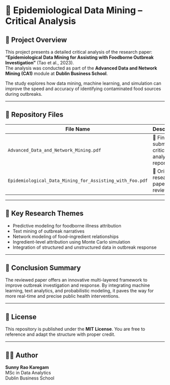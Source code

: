 # 🧬 Epidemiological Data Mining – Critical Analysis

## 📌 Project Overview  
This project presents a detailed critical analysis of the research paper:  
**“Epidemiological Data Mining for Assisting with Foodborne Outbreak Investigation”** (Tao et al., 2023).  
The analysis was conducted as part of the **Advanced Data and Network Mining (CA1)** module at **Dublin Business School**.

The study explores how data mining, machine learning, and simulation can improve the speed and accuracy of identifying contaminated food sources during outbreaks.

---

## 📁 Repository Files  
| File Name | Description |
|-----------|-------------|
| `Advanced_Data_and_Network_Mining.pdf` | 📄 Final submitted critical analysis report |
| `Epidemiological_Data_Mining_for_Assisting_with_Foo.pdf` | 📄 Original research paper reviewed |

---

## 🧠 Key Research Themes  
- Predictive modeling for foodborne illness attribution  
- Text mining of outbreak narratives  
- Network modeling of food–ingredient relationships  
- Ingredient-level attribution using Monte Carlo simulation  
- Integration of structured and unstructured data in outbreak response

---

## 🎯 Conclusion Summary  
The reviewed paper offers an innovative multi-layered framework to improve outbreak investigation and response. By integrating machine learning, text analytics, and probabilistic modeling, it paves the way for more real-time and precise public health interventions.

---

## 📜 License  
This repository is published under the **MIT License**. You are free to reference and adapt the structure with proper credit.

---

## 🙋‍♂️ Author  
**Sunny Rao Karegam**  
MSc in Data Analytics  
Dublin Business School

